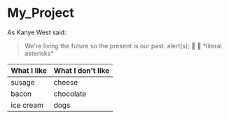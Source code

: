 # My_Project
As Kanye West said:

> We're living the future so
> the present is our past.
alert(s);
:penguin:
:camel:
\*literal asterisks\*

| What I like | What I don't like | 
| ------ | ------ |
| susage | cheese |
| bacon | chocolate |
| ice cream | dogs |

